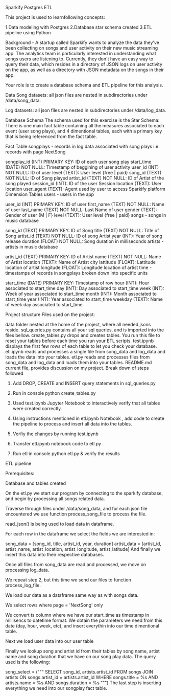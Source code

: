 Sparkify Postgres ETL

This project is used to learnfollowing concepts:

1.Data modeling with Postgres
2.Database star schema created
3.ETL pipeline using Python

Background -
A startup called Sparkify wants to analyze the data they've been collecting on songs and user activity on their new music streaming app. The analytics team is particularly interested in understanding what songs users are listening to. Currently, they don't have an easy way to query their data, which resides in a directory of JSON logs on user activity on the app, as well as a directory with JSON metadata on the songs in their app.

Your role is to create a database schema and ETL pipeline for this analysis.

Data
Song datasets: all json files are nested in subdirectories under /data/song_data. 
    
Log datasets: all json files are nested in subdirectories under /data/log_data. 
    
Database Schema
The schema used for this exercise is the Star Schema: There is one main fact table containing all the measures associated to each event (user song plays), and 4 dimentional tables, each with a primary key that is being referenced from the fact table.


Fact Table
songplays - records in log data associated with song plays i.e. records with page NextSong

songplay_id (INT) PRIMARY KEY: ID of each user song play
start_time (DATE) NOT NULL: Timestamp of beggining of user activity
user_id (INT) NOT NULL: ID of user
level (TEXT): User level {free | paid}
song_id (TEXT) NOT NULL: ID of Song played
artist_id (TEXT) NOT NULL: ID of Artist of the song played
session_id (INT): ID of the user Session
location (TEXT): User location
user_agent (TEXT): Agent used by user to access Sparkify platform
Dimension Tables
users - users in the app

user_id (INT) PRIMARY KEY: ID of user
first_name (TEXT) NOT NULL: Name of user
last_name (TEXT) NOT NULL: Last Name of user
gender (TEXT): Gender of user {M | F}
level (TEXT): User level {free | paid}
songs - songs in music database

song_id (TEXT) PRIMARY KEY: ID of Song
title (TEXT) NOT NULL: Title of Song
artist_id (TEXT) NOT NULL: ID of song Artist
year (INT): Year of song release
duration (FLOAT) NOT NULL: Song duration in milliseconds
artists - artists in music database

artist_id (TEXT) PRIMARY KEY: ID of Artist
name (TEXT) NOT NULL: Name of Artist
location (TEXT): Name of Artist city
lattitude (FLOAT): Lattitude location of artist
longitude (FLOAT): Longitude location of artist
time - timestamps of records in songplays broken down into specific units

start_time (DATE) PRIMARY KEY: Timestamp of row
hour (INT): Hour associated to start_time
day (INT): Day associated to start_time
week (INT): Week of year associated to start_time
month (INT): Month associated to start_time
year (INT): Year associated to start_time
weekday (TEXT): Name of week day associated to start_time
    
Project structure
Files used on the project:

data folder nested at the home of the project, where all needed jsons reside.
sql_queries.py contains all your sql queries, and is imported into the files bellow.
create_tables.py drops and creates tables. You run this file to reset your tables before each time you run your ETL scripts.
test.ipynb displays the first few rows of each table to let you check your database.
etl.ipynb reads and processes a single file from song_data and log_data and loads the data into your tables.
etl.py reads and processes files from song_data and log_data and loads them into your tables.
README.md current file, provides discussion on my project.
Break down of steps followed
1. Add DROP, CREATE and INSERT query statements in sql_queries.py

2. Run in console python create_tables.py

3. Used test.ipynb Jupyter Notebook to interactively verify that all tables were created correctly.

4. Using instructions mentioned in etl.ipynb Notebook , add code to create the pipeline to process and insert all data into the tables.

5. Verfiy the changes by running test.ipynb

6. Transfer etl.ipynb notebook code to etl.py .

7. Run etl in console  python etl.py & verify the results

ETL pipeline

Prerequisites:

Database and tables created

On the etl.py we start our program by connecting to the sparkify database, and begin by processing all songs related data.

Traverse through files under /data/song_data, and for each json file encountered we use function  process_song_file to process the file.

read_json() is being used to load data in dataframe.

For each row in the dataframe we select the fields we are interested in:

song_data = [song_id, title, artist_id, year, duration]
 artist_data = [artist_id, artist_name, artist_location, artist_longitude, artist_latitude]
And finally we insert this data into their respective databases.

Once all files from song_data are read and processed, we move on processing log_data.

We repeat step 2, but this time we send our files to function process_log_file.

We load our data as a dataframe same way as with songs data.

We select rows where page = 'NextSong' only

We convert ts column where we have our start_time as timestamp in millisencs to datetime format. We obtain the parameters we need from this date (day, hour, week, etc), and insert everythin into our time dimentional table.

Next we load user data into our user table

Finally we lookup song and artist id from their tables by song name, artist name and song duration that we have on our song play data. The query used is the following:

song_select = ("""
    SELECT song_id, artists.artist_id
    FROM songs JOIN artists ON songs.artist_id = artists.artist_id
    WHERE songs.title = %s
    AND artists.name = %s
    AND songs.duration = %s
""")
The last step is inserting everything we need into our songplay fact table.